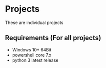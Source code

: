 # Projects

These are individual projects 

## Requirements (For all projects)

* Windows 10+ 64Bit
* powershell core 7.x
* python 3 latest release

